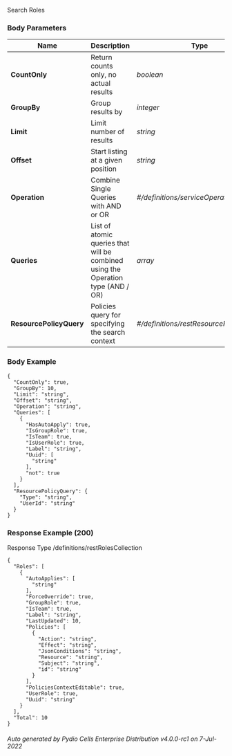 






 
Search Roles  


### Body Parameters

Name | Description | Type | Required
---|---|---|---
**CountOnly** | Return counts only, no actual results | _boolean_ |   
**GroupBy** | Group results by | _integer_ |   
**Limit** | Limit number of results | _string_ |   
**Offset** | Start listing at a given position | _string_ |   
**Operation** | Combine Single Queries with AND or OR | _#/definitions/serviceOperationType_ |   
**Queries** | List of atomic queries that will be combined using the Operation type (AND / OR) | _array_ |   
**ResourcePolicyQuery** | Policies query for specifying the search context | _#/definitions/restResourcePolicyQuery_ |   


### Body Example
```
{
  "CountOnly": true,
  "GroupBy": 10,
  "Limit": "string",
  "Offset": "string",
  "Operation": "string",
  "Queries": [
    {
      "HasAutoApply": true,
      "IsGroupRole": true,
      "IsTeam": true,
      "IsUserRole": true,
      "Label": "string",
      "Uuid": [
        "string"
      ],
      "not": true
    }
  ],
  "ResourcePolicyQuery": {
    "Type": "string",
    "UserId": "string"
  }
}
```






### Response Example (200)
Response Type /definitions/restRolesCollection

```
{
  "Roles": [
    {
      "AutoApplies": [
        "string"
      ],
      "ForceOverride": true,
      "GroupRole": true,
      "IsTeam": true,
      "Label": "string",
      "LastUpdated": 10,
      "Policies": [
        {
          "Action": "string",
          "Effect": "string",
          "JsonConditions": "string",
          "Resource": "string",
          "Subject": "string",
          "id": "string"
        }
      ],
      "PoliciesContextEditable": true,
      "UserRole": true,
      "Uuid": "string"
    }
  ],
  "Total": 10
}
```




###### Auto generated by Pydio Cells Enterprise Distribution v4.0.0-rc1 on 7-Jul-2022
